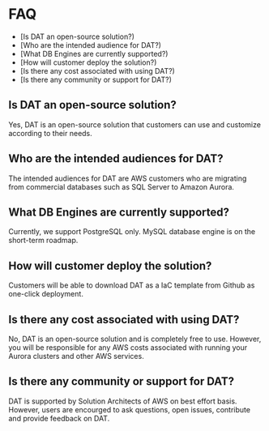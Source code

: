 # FAQ
- [Is DAT an open-source solution?)
- [Who are the intended audience for DAT?)
- [What DB Engines are currently supported?)
- [How will customer deploy the solution?)
- [Is there any cost associated with using DAT?)
- [Is there any community or support for DAT?)


## Is DAT an open-source solution?
 Yes, DAT is an open-source solution that customers can use and customize according to their needs.

## Who are the intended audiences for DAT?
 The intended audiences for DAT are AWS customers who are migrating from commercial databases such as SQL Server to Amazon Aurora.

## What DB Engines are currently supported?
Currently, we support PostgreSQL only. MySQL database engine is on the short-term roadmap.

## How will customer deploy the solution?
Customers will be able to download DAT as a IaC template from Github as one-click deployment.

## Is there any cost associated with using DAT?
 No, DAT is an open-source solution and is completely free to use. However, you will be responsible for any AWS costs associated with running your Aurora clusters and other AWS services.

## Is there any community or support for DAT?
DAT is supported by Solution Architects of AWS on best effort basis. However, users are encourged to ask questions, open issues, contribute and provide feedback on DAT.

